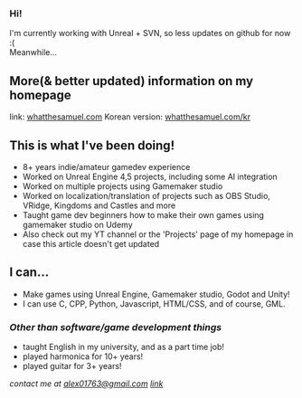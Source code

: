 ### Hi!
I'm currently working with Unreal + SVN, so less updates on github for now :(    
Meanwhile...
## More(& better updated) information on my homepage
  link: [whatthesamuel.com](https://whatthesamuel.com)
  Korean version: [whatthesamuel.com/kr](https://whatthesamuel.com/kr/)

## This is what I've been doing!
* 8+ years indie/amateur gamedev experience
* Worked on Unreal Engine 4,5 projects, including some AI integration
* Worked on multiple projects using Gamemaker studio
* Worked on localization/translation of projects such as OBS Studio, VRidge, Kingdoms and Castles and more
* Taught game dev beginners how to make their own games using gamemaker studio on Udemy
* Also check out my YT channel or the 'Projects' page of my homepage in case this article doesn't get updated

## I can...
* Make games using Unreal Engine, Gamemaker studio, Godot and Unity!
* I can use C, CPP, Python, Javascript, HTML/CSS, and of course, GML.

### *Other than software/game development things*
* taught English in my university, and as a part time job!
* played harmonica for 10+ years!
* played guitar for 3+ years!

 
*contact me at alex01763@gmail.com [link](mailto:alex01763@gmail.com)*
